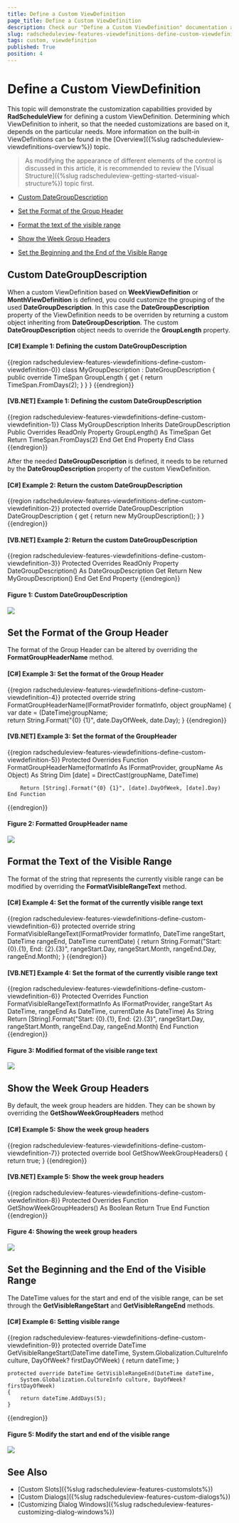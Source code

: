 ```yaml
---
title: Define a Custom ViewDefinition
page_title: Define a Custom ViewDefinition
description: Check our "Define a Custom ViewDefinition" documentation article for the RadScheduleView WPF control.
slug: radscheduleview-features-viewdefinitions-define-custom-viewdefinition
tags: custom, viewdefinition
published: True
position: 4
---
```


# Define a Custom ViewDefinition

This topic will demonstrate the customization capabilities provided by __RadScheduleView__ for defining a custom ViewDefinition. Determining which ViewDefinition to inherit, so that the needed customizations are based on it, depends on the particular needs. More information on the built-in ViewDefinitions can be found in the [Overview]({%slug radscheduleview-viewdefinitions-overview%}) topic.

>As modifying the appearance of different elements of the control is discussed in this article, it is recommended to review the [Visual Structure]({%slug radscheduleview-getting-started-visual-structure%}) topic first.

* [Custom DateGroupDescription](#custom-dategroupdescription)

* [Set the Format of the Group Header](#set-the-format-of-the-group-header)

* [Format the text of the visible range](#format-the-text-of-the-visible-range)

* [Show the Week Group Headers](#show-the-week-group-headers)

* [Set the Beginning and the End of the Visible Range](#set-the-beginning-and-the-end-of-the-visible-range)

## Custom DateGroupDescription

When a custom ViewDefinition based on __WeekViewDefinition__ or __MonthViewDefinition__ is defined, you could customize the grouping of the used __DateGroupDescription__. In this case the __DateGroupDescription__ property of the ViewDefinition needs to be overriden by returning a  custom object inheriting from __DateGroupDescription__. The custom __DateGroupDescription__ object needs to override the __GroupLength__ property.

#### __[C#] Example 1: Defining the custom DateGroupDescription__
{{region radscheduleview-features-viewdefinitions-define-custom-viewdefinition-0}}
	class MyGroupDescription : DateGroupDescription
	{
	    public override TimeSpan GroupLength
	    {
	        get
	        {
	            return TimeSpan.FromDays(2);
	        }
	    }
	}
{{endregion}}

#### __[VB.NET] Example 1: Defining the custom DateGroupDescription__
{{region radscheduleview-features-viewdefinitions-define-custom-viewdefinition-1}}
	Class MyGroupDescription
	Inherits DateGroupDescription
		Public Overrides ReadOnly Property GroupLength() As TimeSpan
			Get
				Return TimeSpan.FromDays(2)
			End Get
		End Property
	End Class
{{endregion}}

After the needed __DateGroupDescription__ is defined, it needs to be returned by the __DateGroupDescription__ property of the custom ViewDefinition.

#### __[C#] Example 2: Return the custom DateGroupDescription__
{{region radscheduleview-features-viewdefinitions-define-custom-viewdefinition-2}}
	protected override DateGroupDescription DateGroupDescription
	{
		get
		{
			return new MyGroupDescription();
		}
	}
{{endregion}}

#### __[VB.NET] Example 2: Return the custom DateGroupDescription__
{{region radscheduleview-features-viewdefinitions-define-custom-viewdefinition-3}}
		Protected Overrides ReadOnly Property DateGroupDescription() As DateGroupDescription
			Get
				Return New MyGroupDescription()
			End Get
		End Property
{{endregion}}

#### __Figure 1: Custom DateGroupDescription__

![](images/radScheduleView_features_customViewDefinition_01.png)

## Set the Format of the Group Header

The format of the Group Header can be altered by overriding the __FormatGroupHeaderName__ method.

#### __[C#] Example 3: Set the format of the Group Header__
{{region radscheduleview-features-viewdefinitions-define-custom-viewdefinition-4}}
	protected override string FormatGroupHeaderName(IFormatProvider formatInfo, object groupName)
	{
		var date = (DateTime)groupName;	       
		return String.Format("{0} {1}", date.DayOfWeek, date.Day);
	}
{{endregion}}

#### __[VB.NET] Example 3: Set the format of the GroupHeader__
{{region radscheduleview-features-viewdefinitions-define-custom-viewdefinition-5}}
	Protected Overrides Function FormatGroupHeaderName(formatInfo As IFormatProvider, groupName As Object) As String
		Dim [date] = DirectCast(groupName, DateTime)

		Return [String].Format("{0} {1}", [date].DayOfWeek, [date].Day)
	End Function
{{endregion}}

#### __Figure 2: Formatted GroupHeader name__

![](images/radScheduleView_features_customViewDefinition_02.png)

## Format the Text of the Visible Range 

The format of the string that represents the currently visible range can be modified by overriding the __FormatVisibleRangeText__ method. 

#### __[C#] Example 4: Set the format of the currently visible range text__
{{region radscheduleview-features-viewdefinitions-define-custom-viewdefinition-6}}
	protected override string FormatVisibleRangeText(IFormatProvider formatInfo, 
            DateTime rangeStart, DateTime rangeEnd, DateTime currentDate)
	{
		return String.Format("Start: {0}.{1}, End: {2}.{3}", 
			rangeStart.Day, rangeStart.Month, rangeEnd.Day, rangeEnd.Month);
	}
{{endregion}}

#### __[VB.NET] Example 4: Set the format of the currently visible range text__
{{region radscheduleview-features-viewdefinitions-define-custom-viewdefinition-6}}
	Protected Overrides Function FormatVisibleRangeText(formatInfo As IFormatProvider, 
		rangeStart As DateTime, rangeEnd As DateTime, currentDate As DateTime) As String
			Return [String].Format("Start: {0}.{1}, End: {2}.{3}", rangeStart.Day, rangeStart.Month, rangeEnd.Day, rangeEnd.Month)
	End Function
{{endregion}}

#### __Figure 3: Modified format of the visible range text__

![](images/radScheduleView_features_customViewDefinition_03.png)

## Show the Week Group Headers

By default, the week group headers are hidden. They can be shown by overriding the __GetShowWeekGroupHeaders__ method

#### __[C#] Example 5: Show the week group headers__
{{region radscheduleview-features-viewdefinitions-define-custom-viewdefinition-7}}
	protected override bool GetShowWeekGroupHeaders()
	{
		return true;
	}
{{endregion}}

#### __[VB.NET] Example 5: Show the week group headers__
{{region radscheduleview-features-viewdefinitions-define-custom-viewdefinition-8}}
	Protected Overrides Function GetShowWeekGroupHeaders() As Boolean
		Return True
	End Function
{{endregion}}

#### __Figure 4: Showing the week group headers__

![](images/radScheduleView_features_customViewDefinition_04.png)

## Set the Beginning and the End of the Visible Range

The DateTime values for the start and end of the visible range, can be set through the __GetVisibleRangeStart__ and __GetVisibleRangeEnd__ methods.

#### __[C#] Example 6: Setting visible range__
{{region radscheduleview-features-viewdefinitions-define-custom-viewdefinition-9}}
	protected override DateTime GetVisibleRangeStart(DateTime dateTime, 
	System.Globalization.CultureInfo culture, DayOfWeek? firstDayOfWeek)
	{
		return dateTime;
	}

	protected override DateTime GetVisibleRangeEnd(DateTime dateTime, 
		System.Globalization.CultureInfo culture, DayOfWeek? firstDayOfWeek)
	{
		return dateTime.AddDays(5);
	}
{{endregion}}

#### __Figure 5: Modify the start and end of the visible range__

![](images/radScheduleView_features_customViewDefinition_05.png)

## See Also
* [Custom Slots]({%slug radscheduleview-features-customslots%})
* [Custom Dialogs]({%slug radscheduleview-features-custom-dialogs%})
* [Customizing Dialog Windows]({%slug radscheduleview-features-customizing-dialog-windows%})
